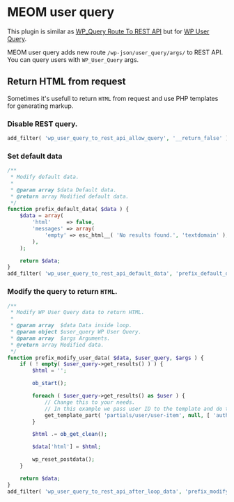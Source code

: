 # MEOM user query

This plugin is similar as [WP_Query Route To REST API](https://github.com/aucor/wp_query-route-to-rest-api) but for [WP User Query](https://developer.wordpress.org/reference/classes/wp_user_query/).

MEOM user query adds new route `/wp-json/user_query/args/` to REST API. You can query users with `WP_User_Query` args.

## Return HTML from request

Sometimes it's usefull to return `HTML` from request and use PHP templates for generating markup.

### Disable REST query.

```php
add_filter( 'wp_user_query_to_rest_api_allow_query', '__return_false' );
```

### Set default data

```php
/**
 * Modify default data.
 *
 * @param array $data Default data.
 * @return array Modified default data.
 */
function prefix_default_data( $data ) {
    $data = array(
        'html'     => false,
        'messages' => array(
            'empty' => esc_html__( 'No results found.', 'textdomain' ),
        ),
    );

    return $data;
}
add_filter( 'wp_user_query_to_rest_api_default_data', 'prefix_default_data' );
```
### Modify the query to return `HTML`.

```php
/**
 * Modify WP User Query data to return HTML.
 *
 * @param array  $data Data inside loop.
 * @param object $user_query WP User Query.
 * @param array  $args Arguments.
 * @return array Modified data.
 */
function prefix_modify_user_data( $data, $user_query, $args ) {
    if ( ! empty( $user_query->get_results() ) ) {
        $html = '';

        ob_start();

        foreach ( $user_query->get_results() as $user ) {
            // Change this to your needs.
            // In this example we pass user ID to the template and do the markup in there.
            get_template_part( 'partials/user/user-item', null, [ 'author_id' => $user->ID ] );
        }

        $html .= ob_get_clean();

        $data['html'] = $html;

        wp_reset_postdata();
    }

    return $data;
}
add_filter( 'wp_user_query_to_rest_api_after_loop_data', 'prefix_modify_user_data', 10, 3 );
```
